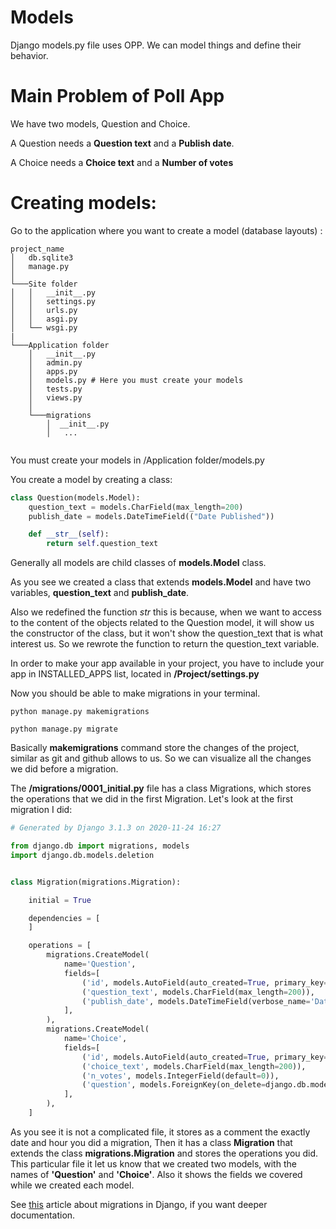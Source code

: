 # Models

Django models.py file uses OPP. We can model things and define their behavior.


# Main Problem of Poll App

We have two models, Question and Choice.

A Question needs a **Question text** and a **Publish date**.

A Choice needs a **Choice text** and a **Number of votes**

# Creating models:

Go to the application where you want to create a model (database layouts) :

```
project_name
│   db.sqlite3   
│   manage.py    
│
└───Site folder
│   │   __init__.py
│   │   settings.py
│   │   urls.py
│   │   asgi.py
│   └── wsgi.py
|
└───Application folder
    │   __init__.py
    │   admin.py
    │   apps.py
    │   models.py # Here you must create your models
    │   tests.py
    │   views.py
    │
    └───migrations
        │  __init__.py 
        │   ...
   

```

You must create your models in /Application folder/models.py

You create a model by creating a class:

```python
class Question(models.Model):
    question_text = models.CharField(max_length=200)
    publish_date = models.DateTimeField(("Date Published"))

    def __str__(self):
        return self.question_text
```

Generally all models are child classes of **models.Model** class.

As you see we created a class that extends **models.Model** and have two variables, **question_text**  and **publish_date**.

Also we redefined the function _str_ this is because, when we want to access to the content of the objects related to the Question model, it will show us the constructor of the class, but it won't show the question_text that is what interest us.
So we rewrote the function to return the question_text variable.

In order to make your app available in your project, you have to include your app in 
INSTALLED_APPS list, located in **/Project/settings.py**

Now you should be able to make migrations in your terminal.

```
python manage.py makemigrations
```


```
python manage.py migrate
```

Basically **makemigrations** command store the changes of the project, similar as git and github allows to us. So we can visualize all the changes we did before a migration.

The **/migrations/0001_initial.py** file has a class Migrations, which stores the operations that we did in the first Migration. Let's look at the first migration I did:


```python
# Generated by Django 3.1.3 on 2020-11-24 16:27

from django.db import migrations, models
import django.db.models.deletion


class Migration(migrations.Migration):

    initial = True

    dependencies = [
    ]

    operations = [
        migrations.CreateModel(
            name='Question',
            fields=[
                ('id', models.AutoField(auto_created=True, primary_key=True, serialize=False, verbose_name='ID')),
                ('question_text', models.CharField(max_length=200)),
                ('publish_date', models.DateTimeField(verbose_name='Date Published')),
            ],
        ),
        migrations.CreateModel(
            name='Choice',
            fields=[
                ('id', models.AutoField(auto_created=True, primary_key=True, serialize=False, verbose_name='ID')),
                ('choice_text', models.CharField(max_length=200)),
                ('n_votes', models.IntegerField(default=0)),
                ('question', models.ForeignKey(on_delete=django.db.models.deletion.CASCADE, to='poll.question')),
            ],
        ),
    ]
```
As you see it is not a complicated file, it stores as a comment the exactly date and hour you did a migration, Then it has a class **Migration** that extends the class **migrations.Migration** and stores the operations you did. This particular file it let us know that we created two models, with the names of __'Question'__ and __'Choice'__. Also it shows the fields we covered while we created each model.

See [this](https://realpython.com/django-migrations-a-primer/#the-problems-that-migrations-solve) article about migrations in Django, if you want deeper documentation.


